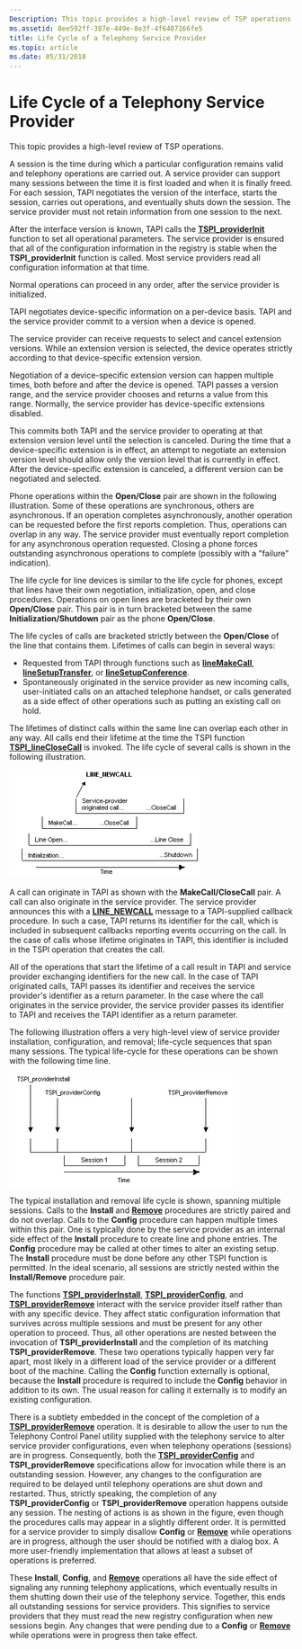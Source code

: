 ```yaml
---
Description: This topic provides a high-level review of TSP operations.
ms.assetid: 8ee592ff-387e-449e-8e3f-4f6407166fe5
title: Life Cycle of a Telephony Service Provider
ms.topic: article
ms.date: 05/31/2018
---
```


# Life Cycle of a Telephony Service Provider

This topic provides a high-level review of TSP operations.

A session is the time during which a particular configuration remains valid and telephony operations are carried out. A service provider can support many sessions between the time it is first loaded and when it is finally freed. For each session, TAPI negotiates the version of the interface, starts the session, carries out operations, and eventually shuts down the session. The service provider must not retain information from one session to the next.

After the interface version is known, TAPI calls the [**TSPI\_providerInit**](https://msdn.microsoft.com/en-us/library/ms725960(v=VS.85).aspx) function to set all operational parameters. The service provider is ensured that all of the configuration information in the registry is stable when the **TSPI\_providerInit** function is called. Most service providers read all configuration information at that time.

Normal operations can proceed in any order, after the service provider is initialized.

TAPI negotiates device-specific information on a per-device basis. TAPI and the service provider commit to a version when a device is opened.

The service provider can receive requests to select and cancel extension versions. While an extension version is selected, the device operates strictly according to that device-specific extension version.

Negotiation of a device-specific extension version can happen multiple times, both before and after the device is opened. TAPI passes a version range, and the service provider chooses and returns a value from this range. Normally, the service provider has device-specific extensions disabled.

This commits both TAPI and the service provider to operating at that extension version level until the selection is canceled. During the time that a device-specific extension is in effect, an attempt to negotiate an extension version level should allow only the version level that is currently in effect. After the device-specific extension is canceled, a different version can be negotiated and selected.

Phone operations within the **Open/Close** pair are shown in the following illustration. Some of these operations are synchronous, others are asynchronous. If an operation completes asynchronously, another operation can be requested before the first reports completion. Thus, operations can overlap in any way. The service provider must eventually report completion for any asynchronous operation requested. Closing a phone forces outstanding asynchronous operations to complete (possibly with a "failure" indication).

The life cycle for line devices is similar to the life cycle for phones, except that lines have their own negotiation, initialization, open, and close procedures. Operations on open lines are bracketed by their own **Open/Close** pair. This pair is in turn bracketed between the same **Initialization/Shutdown** pair as the phone **Open/Close**.

The life cycles of calls are bracketed strictly between the **Open/Close** of the line that contains them. Lifetimes of calls can begin in several ways:

-   Requested from TAPI through functions such as [**lineMakeCall**](https://msdn.microsoft.com/en-us/library/ms735988(v=VS.85).aspx), [**lineSetupTransfer**](https://msdn.microsoft.com/en-us/library/ms736115(v=VS.85).aspx), or [**lineSetupConference**](https://msdn.microsoft.com/en-us/library/ms736113(v=VS.85).aspx).
-   Spontaneously originated in the service provider as new incoming calls, user-initiated calls on an attached telephone handset, or calls generated as a side effect of other operations such as putting an existing call on hold.

The lifetimes of distinct calls within the same line can overlap each other in any way. All calls end their lifetime at the time the TSPI function [**TSPI\_lineCloseCall**](https://msdn.microsoft.com/en-us/library/ms725532(v=VS.85).aspx) is invoked. The life cycle of several calls is shown in the following illustration.

![life cycles of calls overlapping](images/modell.png)

A call can originate in TAPI as shown with the **MakeCall/CloseCall** pair. A call can also originate in the service provider. The service provider announces this with a [**LINE\_NEWCALL**](line-newcall.md) message to a TAPI-supplied callback procedure. In such a case, TAPI returns its identifier for the call, which is included in subsequent callbacks reporting events occurring on the call. In the case of calls whose lifetime originates in TAPI, this identifier is included in the TSPI operation that creates the call.

All of the operations that start the lifetime of a call result in TAPI and service provider exchanging identifiers for the new call. In the case of TAPI originated calls, TAPI passes its identifier and receives the service provider's identifier as a return parameter. In the case where the call originates in the service provider, the service provider passes its identifier to TAPI and receives the TAPI identifier as a return parameter.

The following illustration offers a very high-level view of service provider installation, configuration, and removal; life-cycle sequences that span many sessions. The typical life-cycle for these operations can be shown with the following time line.

![service provider installation, configuration, and removal](images/model2.png)

The typical installation and removal life cycle is shown, spanning multiple sessions. Calls to the **Install** and [**Remove**](https://msdn.microsoft.com/en-us/library/ms729478(v=VS.85).aspx) procedures are strictly paired and do not overlap. Calls to the **Config** procedure can happen multiple times within this pair. One is typically done by the service provider as an internal side effect of the **Install** procedure to create line and phone entries. The **Config** procedure may be called at other times to alter an existing setup. The **Install** procedure must be done before any other TSPI function is permitted. In the ideal scenario, all sessions are strictly nested within the **Install/Remove** procedure pair.

The functions [**TSPI\_providerInstall**](https://msdn.microsoft.com/en-us/library/ms725961(v=VS.85).aspx), [**TSPI\_providerConfig**](https://msdn.microsoft.com/en-us/library/ms725954(v=VS.85).aspx), and [**TSPI\_providerRemove**](https://msdn.microsoft.com/en-us/library/ms725962(v=VS.85).aspx) interact with the service provider itself rather than with any specific device. They affect static configuration information that survives across multiple sessions and must be present for any other operation to proceed. Thus, all other operations are nested between the invocation of **TSPI\_providerInstall** and the completion of its matching **TSPI\_providerRemove**. These two operations typically happen very far apart, most likely in a different load of the service provider or a different boot of the machine. Calling the **Config** function externally is optional, because the **Install** procedure is required to include the **Config** behavior in addition to its own. The usual reason for calling it externally is to modify an existing configuration.

There is a subtlety embedded in the concept of the completion of a [**TSPI\_providerRemove**](https://msdn.microsoft.com/en-us/library/ms725962(v=VS.85).aspx) operation. It is desirable to allow the user to run the Telephony Control Panel utility supplied with the telephony service to alter service provider configurations, even when telephony operations (sessions) are in progress. Consequently, both the [**TSPI\_providerConfig**](https://msdn.microsoft.com/en-us/library/ms725954(v=VS.85).aspx) and **TSPI\_providerRemove** specifications allow for invocation while there is an outstanding session. However, any changes to the configuration are required to be delayed until telephony operations are shut down and restarted. Thus, strictly speaking, the completion of any **TSPI\_providerConfig** or **TSPI\_providerRemove** operation happens outside any session. The nesting of actions is as shown in the figure, even though the procedures calls may appear in a slightly different order. It is permitted for a service provider to simply disallow **Config** or [**Remove**](https://msdn.microsoft.com/en-us/library/ms729478(v=VS.85).aspx) while operations are in progress, although the user should be notified with a dialog box. A more user-friendly implementation that allows at least a subset of operations is preferred.

These **Install**, **Config**, and [**Remove**](https://msdn.microsoft.com/en-us/library/ms729478(v=VS.85).aspx) operations all have the side effect of signaling any running telephony applications, which eventually results in them shutting down their use of the telephony service. Together, this ends all outstanding sessions for service providers. This signifies to service providers that they must read the new registry configuration when new sessions begin. Any changes that were pending due to a **Config** or [**Remove**](https://msdn.microsoft.com/en-us/library/ms729478(v=VS.85).aspx) while operations were in progress then take effect.

 

 



